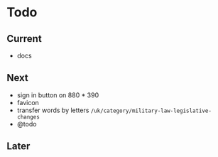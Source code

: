 # Todo

## Current

- docs

## Next

- sign in button on 880 * 390
- favicon
- transfer words by letters `/uk/category/military-law-legislative-changes`
- @todo

## Later
